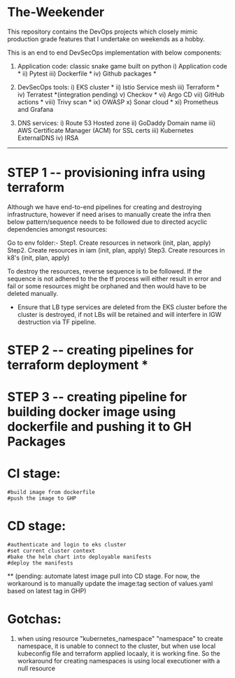 # The-Weekender
This repository contains the DevOps projects which closely mimic production grade features that I undertake on weekends as a hobby.

This is an end to end  DevSecOps implementation with below components:

1. Application code: classic snake game built on python
i) Application code *
ii) Pytest
iii) Dockerfile *
iv) Github packages *

2. DevSecOps tools:
i) EKS cluster *
ii) Istio Service mesh
iii) Terraform *
iv) Terratest *(integration pending)
v) Checkov *
vi) Argo CD
vii) GitHub actions *
viii) Trivy scan *
ix) OWASP 
x) Sonar cloud *
xi) Prometheus and Grafana

3. DNS services:
i) Route 53 Hosted zone
ii) GoDaddy Domain name
iii) AWS Certificate Manager (ACM) for SSL certs
iii) Kubernetes ExternalDNS
iv) IRSA
_________________________________________________________
# STEP 1 -- provisioning infra using terraform

Although we have end-to-end pipelines for creating and destroying infrastructure, however if need arises to manually create the infra then below pattern/sequence needs to be followed due to directed acyclic dependencies amongst resources:

Go to env folder:-
Step1. Create resources in network (init, plan, apply)
Step2. Create resources in iam (init, plan, apply)
Step3. Create resources in k8's (init, plan, apply)

To destroy the resources, reverse sequence is to be followed. If the sequence is not adhered to the the tf process will either result in error and fail or some resources might be orphaned and then would have to be deleted manually.

* Ensure that LB type services are deleted from the EKS cluster before the cluster is destroyed, if not LBs will be retained and will interfere in IGW destruction via TF pipeline.

# STEP 2 -- creating pipelines for terraform deployment *

# STEP 3 -- creating pipeline for building docker image using dockerfile and pushing it to GH Packages
# CI stage:    
    #build image from dockerfile 
    #push the image to GHP

# CD stage:
    #authenticate and login to eks cluster
    #set current cluster context
    #bake the helm chart into deployable manifests
    #deploy the manifests

** (pending: automate latest image pull into CD stage. For now, the workaround is to manually update the image:tag section of values.yaml based on latest tag in GHP)

# Gotchas:
1. when using resource "kubernetes_namespace" "namespace" to create namespace, it is unable to connect to the cluster, but when use local kubeconfig file and terraform applied locaaly, it is working fine. So the workaround for creating namespaces is using local executioner with a null resource 
